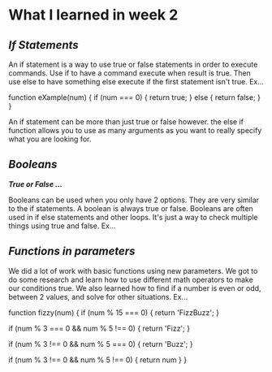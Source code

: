 # What I learned in week 2

## *If Statements*

An if statement is a way to use true or false statements in order to execute commands. Use if to have a command execute when result is true. Then use else to have something else execute if the first statement isn't true. Ex...

function eXample(num) {
  if (num === 0) {
    return true;
  }
  else {
    return false;
  }
}


An if statement can be more than just true or false however. the else if function allows you to use as many arguments as you want to really specify what you are looking for. 


## *Booleans* 


***True or False ...***


Booleans can be used when you only have 2 options. They are very similar to the if statements. A boolean is always true or false. Booleans are often used in if else statements and other loops. It's just a way to check multiple things using true and false. Ex... 


## *Functions in parameters*


We did a lot of work with basic functions using new parameters. We got to do some research and learn how to use different math operators to make our conditions true. We also learned how to find if a number is even or odd, between 2 values, and solve for other situations. Ex... 


function fizzy(num) {
  if (num % 15 === 0) {
    return 'FizzBuzz';
  } 
  
  if (num % 3 === 0 && num % 5 !== 0) {
    return 'Fizz';
  }
  
  if (num % 3 !== 0 && num % 5 === 0) {
    return 'Buzz';
  }
  
  if (num % 3 !== 0 && num % 5 !== 0) {
    return num
  }
}

